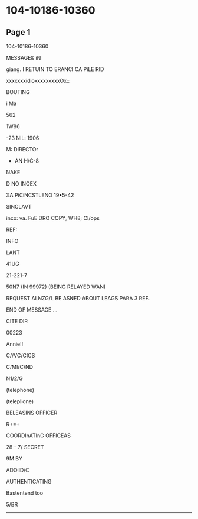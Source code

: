 # 104-10186-10360

## Page 1

104-10186-10360

MESSAGE& iN

giang. I RETUIN TO ERANCI CA PiLE RID

xxxxxxxidioxxxxxxxxxOx::

BOUTING

i Ma

562

1W86

-23 NIL: 1906

M: DIRECTOr

* AN H/C-8

NAKE

D NO INOEX

XA PiCiNCSTLENO 19•5-42

SINCLAVT

inco: va. FuE DRO COPY, WH8; CI/ops

REF:

INFO

LANT

41UG

21-221-7

50N7 (IN 99972) (BEING RELAYED WAN)

REQUEST ALNZG/L BE ASNED ABOUT LEAGS PARA 3 REF.

END OF MESSAGE ...

CITE DIR

00223

Annie!!

C//VC/CICS

C/MI/C/ND

N1/2/G

(telephone)

(teleplione)

BELEASINS OFFICER

R+=+

COORDInATInG OFFICEAS

28 - 7/ SECRET

9M BY

ADOlID/C

AUTHENTICATING

Bastentend too

5/BR

---

